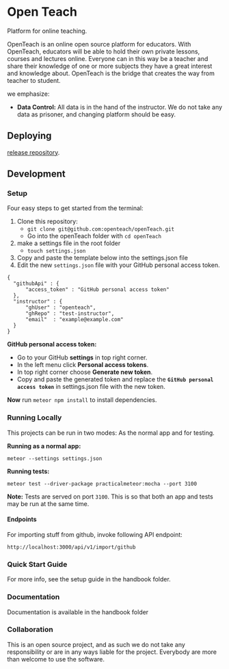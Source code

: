 # Open Teach
Platform for online teaching.

OpenTeach is an online open source platform for educators. With OpenTeach,
educators will be able to hold their own private lessons, courses and lectures
online. Everyone can in this way be a teacher and share their knowledge of one
or more subjects they have a great interest and knowledge about. OpenTeach is
the bridge that creates the way from teacher to student.

we emphasize:

* __Data Control:__ All data is in the hand of the instructor. We
  do not take any data as prisoner, and changing platform should be
  easy.

## Deploying
[release repository](https://github.com/openteach/release).

## Development

### Setup
Four easy steps to get started from the terminal:

1. Clone this repository:
    - `git clone git@github.com:openteach/openTeach.git`
    - Go into the openTeach folder with `cd openTeach`
2. make a settings file in the root folder
    - `touch settings.json`
3. Copy and paste the template below into the settings.json file
4. Edit the new `settings.json` file with your GitHub personal access token.

```
{
  "githubApi" : {
      "access_token" : "GitHub personal access token"
  },
  "instructor" : {
      "ghUser" : "openteach",
      "ghRepo" : "test-instructor",
      "email"  : "example@example.com"
  }
}
```

__GitHub personal access token:__

* Go to your GitHub __settings__ in top right corner.
* In the left menu click __Personal access tokens__.
* In top right corner choose __Generate new token__.
* Copy and paste the generated token and replace the
  __`GitHub personal access token`__ in settings.json file with the new token.

__Now__ run `meteor npm install` to install dependencies.

### Running Locally
This projects can be run in two modes: As the normal app and for testing.

__Running as a normal app:__

```
meteor --settings settings.json
```

__Running tests:__

```
meteor test --driver-package practicalmeteor:mocha --port 3100
```

__Note:__ Tests are served on port `3100`. This is so that both an app and tests
may be run at the same time.

#### Endpoints
For importing stuff from github, invoke following API endpoint:

```
http://localhost:3000/api/v1/import/github
```

### Quick Start Guide
For more info, see the setup guide in the handbook folder.

### Documentation
Documentation is available in the handbook folder

### Collaboration
This is an open source project, and as such we do not take any responsibility
or are in any ways liable for the project. Everybody are more than welcome to
use the software.
